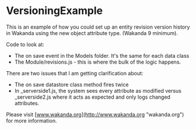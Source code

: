 VersioningExample
=================

This is an example of how you could set up an entity revision version history in Wakanda using the new object attribute type. (Wakanda 9 minimum).

Code to look at:
* The on save event in the Models folder. It's the same for each data class
* The Module/revisions.js - this is where the bulk of the logic happens.

There are two issues that I am getting clarification about:
* The on save datastore class method fires twice
* In _serverside1.js, the system sees every attribute as modified versus _serverside2.js where it acts as expected and only logs changed attributes.

Please visit [www.wakanda.org](http://www.wakanda.org "wakanda.org") for more information.
